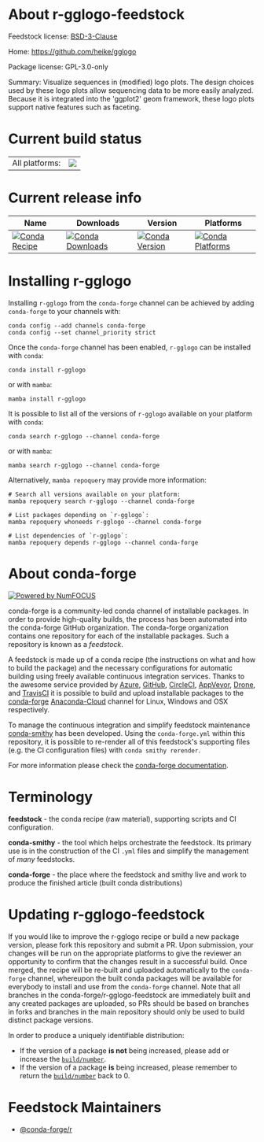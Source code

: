 About r-gglogo-feedstock
========================

Feedstock license: [BSD-3-Clause](https://github.com/conda-forge/r-gglogo-feedstock/blob/main/LICENSE.txt)

Home: https://github.com/heike/gglogo

Package license: GPL-3.0-only

Summary: Visualize sequences in (modified) logo plots. The design choices used by these logo plots allow sequencing data to be more easily analyzed. Because it is integrated into the 'ggplot2' geom framework, these logo plots support native features such as faceting.

Current build status
====================


<table><tr><td>All platforms:</td>
    <td>
      <a href="https://dev.azure.com/conda-forge/feedstock-builds/_build/latest?definitionId=3392&branchName=main">
        <img src="https://dev.azure.com/conda-forge/feedstock-builds/_apis/build/status/r-gglogo-feedstock?branchName=main">
      </a>
    </td>
  </tr>
</table>

Current release info
====================

| Name | Downloads | Version | Platforms |
| --- | --- | --- | --- |
| [![Conda Recipe](https://img.shields.io/badge/recipe-r--gglogo-green.svg)](https://anaconda.org/conda-forge/r-gglogo) | [![Conda Downloads](https://img.shields.io/conda/dn/conda-forge/r-gglogo.svg)](https://anaconda.org/conda-forge/r-gglogo) | [![Conda Version](https://img.shields.io/conda/vn/conda-forge/r-gglogo.svg)](https://anaconda.org/conda-forge/r-gglogo) | [![Conda Platforms](https://img.shields.io/conda/pn/conda-forge/r-gglogo.svg)](https://anaconda.org/conda-forge/r-gglogo) |

Installing r-gglogo
===================

Installing `r-gglogo` from the `conda-forge` channel can be achieved by adding `conda-forge` to your channels with:

```
conda config --add channels conda-forge
conda config --set channel_priority strict
```

Once the `conda-forge` channel has been enabled, `r-gglogo` can be installed with `conda`:

```
conda install r-gglogo
```

or with `mamba`:

```
mamba install r-gglogo
```

It is possible to list all of the versions of `r-gglogo` available on your platform with `conda`:

```
conda search r-gglogo --channel conda-forge
```

or with `mamba`:

```
mamba search r-gglogo --channel conda-forge
```

Alternatively, `mamba repoquery` may provide more information:

```
# Search all versions available on your platform:
mamba repoquery search r-gglogo --channel conda-forge

# List packages depending on `r-gglogo`:
mamba repoquery whoneeds r-gglogo --channel conda-forge

# List dependencies of `r-gglogo`:
mamba repoquery depends r-gglogo --channel conda-forge
```


About conda-forge
=================

[![Powered by
NumFOCUS](https://img.shields.io/badge/powered%20by-NumFOCUS-orange.svg?style=flat&colorA=E1523D&colorB=007D8A)](https://numfocus.org)

conda-forge is a community-led conda channel of installable packages.
In order to provide high-quality builds, the process has been automated into the
conda-forge GitHub organization. The conda-forge organization contains one repository
for each of the installable packages. Such a repository is known as a *feedstock*.

A feedstock is made up of a conda recipe (the instructions on what and how to build
the package) and the necessary configurations for automatic building using freely
available continuous integration services. Thanks to the awesome service provided by
[Azure](https://azure.microsoft.com/en-us/services/devops/), [GitHub](https://github.com/),
[CircleCI](https://circleci.com/), [AppVeyor](https://www.appveyor.com/),
[Drone](https://cloud.drone.io/welcome), and [TravisCI](https://travis-ci.com/)
it is possible to build and upload installable packages to the
[conda-forge](https://anaconda.org/conda-forge) [Anaconda-Cloud](https://anaconda.org/)
channel for Linux, Windows and OSX respectively.

To manage the continuous integration and simplify feedstock maintenance
[conda-smithy](https://github.com/conda-forge/conda-smithy) has been developed.
Using the ``conda-forge.yml`` within this repository, it is possible to re-render all of
this feedstock's supporting files (e.g. the CI configuration files) with ``conda smithy rerender``.

For more information please check the [conda-forge documentation](https://conda-forge.org/docs/).

Terminology
===========

**feedstock** - the conda recipe (raw material), supporting scripts and CI configuration.

**conda-smithy** - the tool which helps orchestrate the feedstock.
                   Its primary use is in the construction of the CI ``.yml`` files
                   and simplify the management of *many* feedstocks.

**conda-forge** - the place where the feedstock and smithy live and work to
                  produce the finished article (built conda distributions)


Updating r-gglogo-feedstock
===========================

If you would like to improve the r-gglogo recipe or build a new
package version, please fork this repository and submit a PR. Upon submission,
your changes will be run on the appropriate platforms to give the reviewer an
opportunity to confirm that the changes result in a successful build. Once
merged, the recipe will be re-built and uploaded automatically to the
`conda-forge` channel, whereupon the built conda packages will be available for
everybody to install and use from the `conda-forge` channel.
Note that all branches in the conda-forge/r-gglogo-feedstock are
immediately built and any created packages are uploaded, so PRs should be based
on branches in forks and branches in the main repository should only be used to
build distinct package versions.

In order to produce a uniquely identifiable distribution:
 * If the version of a package **is not** being increased, please add or increase
   the [``build/number``](https://docs.conda.io/projects/conda-build/en/latest/resources/define-metadata.html#build-number-and-string).
 * If the version of a package **is** being increased, please remember to return
   the [``build/number``](https://docs.conda.io/projects/conda-build/en/latest/resources/define-metadata.html#build-number-and-string)
   back to 0.

Feedstock Maintainers
=====================

* [@conda-forge/r](https://github.com/conda-forge/r/)

